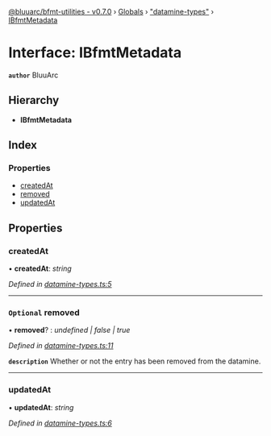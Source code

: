 [@bluuarc/bfmt-utilities - v0.7.0](../README.md) › [Globals](../globals.md) › ["datamine-types"](../modules/_datamine_types_.md) › [IBfmtMetadata](_datamine_types_.ibfmtmetadata.md)

# Interface: IBfmtMetadata

**`author`** BluuArc

## Hierarchy

* **IBfmtMetadata**

## Index

### Properties

* [createdAt](_datamine_types_.ibfmtmetadata.md#createdat)
* [removed](_datamine_types_.ibfmtmetadata.md#optional-removed)
* [updatedAt](_datamine_types_.ibfmtmetadata.md#updatedat)

## Properties

###  createdAt

• **createdAt**: *string*

*Defined in [datamine-types.ts:5](https://github.com/BluuArc/bfmt-utilities/blob/master/src/datamine-types.ts#L5)*

___

### `Optional` removed

• **removed**? : *undefined | false | true*

*Defined in [datamine-types.ts:11](https://github.com/BluuArc/bfmt-utilities/blob/master/src/datamine-types.ts#L11)*

**`description`** Whether or not the entry has been removed from the datamine.

___

###  updatedAt

• **updatedAt**: *string*

*Defined in [datamine-types.ts:6](https://github.com/BluuArc/bfmt-utilities/blob/master/src/datamine-types.ts#L6)*

